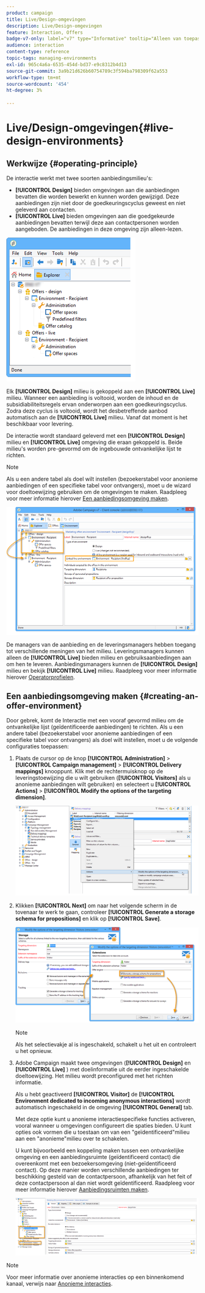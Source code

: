 ```yaml
---
product: campaign
title: Live/Design-omgevingen
description: Live/Design-omgevingen
feature: Interaction, Offers
badge-v7-only: label="v7" type="Informative" tooltip="Alleen van toepassing op Campaign Classic v7"
audience: interaction
content-type: reference
topic-tags: managing-environments
exl-id: 965c4a6a-6535-454d-bd37-e9c8312b4d13
source-git-commit: 3a9b21d626b60754789c3f594ba798309f62a553
workflow-type: tm+mt
source-wordcount: '454'
ht-degree: 3%

---
```


# Live/Design-omgevingen{#live-design-environments}



## Werkwijze {#operating-principle}

De interactie werkt met twee soorten aanbiedingsmilieu&#39;s:

* **[!UICONTROL Design]** bieden omgevingen aan die aanbiedingen bevatten die worden bewerkt en kunnen worden gewijzigd. Deze aanbiedingen zijn niet door de goedkeuringscyclus geweest en niet geleverd aan contacten.
* **[!UICONTROL Live]** bieden omgevingen aan die goedgekeurde aanbiedingen bevatten terwijl deze aan contactpersonen worden aangeboden. De aanbiedingen in deze omgeving zijn alleen-lezen.

![](assets/offer_environments_overview_001.png)

Elk **[!UICONTROL Design]** milieu is gekoppeld aan een **[!UICONTROL Live]** milieu. Wanneer een aanbieding is voltooid, worden de inhoud en de subsidiabiliteitsregels ervan onderworpen aan een goedkeuringscyclus. Zodra deze cyclus is voltooid, wordt het desbetreffende aanbod automatisch aan de **[!UICONTROL Live]** milieu. Vanaf dat moment is het beschikbaar voor levering.

De interactie wordt standaard geleverd met een **[!UICONTROL Design]** milieu en **[!UICONTROL Live]** omgeving die eraan gekoppeld is. Beide milieu&#39;s worden pre-gevormd om de ingebouwde ontvankelijke lijst te richten.

>[!NOTE]
>
>Als u een andere tabel als doel wilt instellen (bezoekerstabel voor anonieme aanbiedingen of een specifieke tabel voor ontvangers), moet u de wizard voor doeltoewijzing gebruiken om de omgevingen te maken. Raadpleeg voor meer informatie hierover [Een aanbiedingsomgeving maken](#creating-an-offer-environment).

![](assets/offer_environments_overview_002.png)

De managers van de aanbieding en de leveringsmanagers hebben toegang tot verschillende meningen van het milieu. Leveringsmanagers kunnen alleen de **[!UICONTROL Live]** bieden milieu en gebruiksaanbiedingen aan om hen te leveren. Aanbiedingsmanagers kunnen de **[!UICONTROL Design]** milieu en bekijk **[!UICONTROL Live]** milieu. Raadpleeg voor meer informatie hierover [Operatorprofielen](../../interaction/using/operator-profiles.md).

## Een aanbiedingsomgeving maken {#creating-an-offer-environment}

Door gebrek, komt de Interactie met een vooraf gevormd milieu om de ontvankelijke lijst (geïdentificeerde aanbiedingen) te richten. Als u een andere tabel (bezoekerstabel voor anonieme aanbiedingen of een specifieke tabel voor ontvangers) als doel wilt instellen, moet u de volgende configuraties toepassen:

1. Plaats de cursor op de knop **[!UICONTROL Administration]** > **[!UICONTROL Campaign management]** > **[!UICONTROL Delivery mappings]** knooppunt. Klik met de rechtermuisknop op de leveringstoewijzing die u wilt gebruiken (**[!UICONTROL Visitors]** als u anonieme aanbiedingen wilt gebruiken) en selecteert u **[!UICONTROL Actions]** > **[!UICONTROL Modify the options of the targeting dimension]**.

   ![](assets/offer_env_anonymous_001.png)

1. Klikken **[!UICONTROL Next]** om naar het volgende scherm in de tovenaar te werk te gaan, controleer **[!UICONTROL Generate a storage schema for propositions]** en klik op **[!UICONTROL Save]**.

   ![](assets/offer_env_anonymous_002.png)

   >[!NOTE]
   >
   >Als het selectievakje al is ingeschakeld, schakelt u het uit en controleert u het opnieuw.

1. Adobe Campaign maakt twee omgevingen (**[!UICONTROL Design]** en **[!UICONTROL Live]** ) met doelinformatie uit de eerder ingeschakelde doeltoewijzing. Het milieu wordt preconfigured met het richten informatie.

   Als u hebt geactiveerd **[!UICONTROL Visitor]** de **[!UICONTROL Environment dedicated to incoming anonymous interactions]** wordt automatisch ingeschakeld in de omgeving **[!UICONTROL General]** tab.

   Met deze optie kunt u anonieme interactiespecifieke functies activeren, vooral wanneer u omgevingen configureert die spaties bieden. U kunt opties ook vormen die u toestaan om van een &quot;geïdentificeerd&quot;milieu aan een &quot;anonieme&quot;milieu over te schakelen.

   U kunt bijvoorbeeld een koppeling maken tussen een ontvankelijke omgeving en een aanbiedingsruimte (geïdentificeerd contact) die overeenkomt met een bezoekersomgeving (niet-geïdentificeerd contact). Op deze manier worden verschillende aanbiedingen ter beschikking gesteld van de contactpersoon, afhankelijk van het feit of deze contactpersoon al dan niet wordt geïdentificeerd. Raadpleeg voor meer informatie hierover [Aanbiedingsruimten maken](../../interaction/using/creating-offer-spaces.md).

   ![](assets/offer_env_anonymous_003.png)

>[!NOTE]
>
>Voor meer informatie over anonieme interacties op een binnenkomend kanaal, verwijs naar [Anonieme interacties](../../interaction/using/anonymous-interactions.md).
